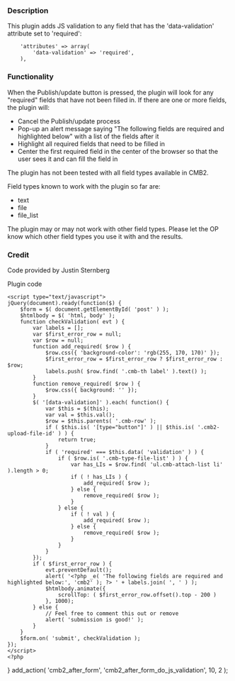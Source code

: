 ### Description
This plugin adds JS validation to any field that has the 'data-validation' attribute set to 'required':

		'attributes' => array(
			'data-validation' => 'required',
		),

### Functionality

When the Publish/update button is pressed, the plugin will look for any "required" fields that have not been filled in. If there are one or more fields, the plugin will:
* Cancel the Publish/update process
* Pop-up an alert message saying "The following fields are required and highlighted below" with a list of the fields after it
* Highlight all required fields that need to be filled in
* Center the first required field in the center of the browser so that the user sees it and can fill the field in

The plugin has not been tested with all field types available in CMB2.

Field types known to work with the plugin so far are:

* text
* file
* file_list

The plugin may or may not work with other field types. Please let the OP know which other field types you use it with and the results. 

### Credit
Code provided by Justin Sternberg


Plugin code

<?php

/*
 * Plugin Name: CMB2 js validation for "required" fields
 * Description: Uses js to validate CMB2 fields that have the 'data-validation' attribute set to 'required'
 * Version: 0.1.0
 */


function cmb2_after_form_do_js_validation( $post_id, $cmb ) {
	static $added = false;
	// Only add this to the page once (not for every metabox)
	if ( $added ) {
		return;
	}
	$added = true;
	?>
	<script type="text/javascript">
	jQuery(document).ready(function($) {
		$form = $( document.getElementById( 'post' ) );
		$htmlbody = $( 'html, body' );
		function checkValidation( evt ) {
			var labels = [];
			var $first_error_row = null;
			var $row = null;
			function add_required( $row ) {
				$row.css({ 'background-color': 'rgb(255, 170, 170)' });
				$first_error_row = $first_error_row ? $first_error_row : $row;
				labels.push( $row.find( '.cmb-th label' ).text() );
			}
			function remove_required( $row ) {
				$row.css({ background: '' });
			}
			$( '[data-validation]' ).each( function() {
				var $this = $(this);
				var val = $this.val();
				$row = $this.parents( '.cmb-row' );
				if ( $this.is( '[type="button"]' ) || $this.is( '.cmb2-upload-file-id' ) ) {
					return true;
				}
				if ( 'required' === $this.data( 'validation' ) ) {
					if ( $row.is( '.cmb-type-file-list' ) ) {
						var has_LIs = $row.find( 'ul.cmb-attach-list li' ).length > 0;
						if ( ! has_LIs ) {
							add_required( $row );
						} else {
							remove_required( $row );
						}
					} else {
						if ( ! val ) {
							add_required( $row );
						} else {
							remove_required( $row );
						}
					}
				}
			});
			if ( $first_error_row ) {
				evt.preventDefault();
				alert( '<?php _e( 'The following fields are required and highlighted below:', 'cmb2' ); ?> ' + labels.join( ', ' ) );
				$htmlbody.animate({
					scrollTop: ( $first_error_row.offset().top - 200 )
				}, 1000);
			} else {
				// Feel free to comment this out or remove
				alert( 'submission is good!' );
			}
		}
		$form.on( 'submit', checkValidation );
	});
	</script>
	<?php
}
add_action( 'cmb2_after_form', 'cmb2_after_form_do_js_validation', 10, 2 );



















